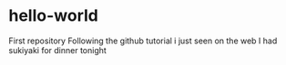 # hello-world
First repository
Following the github tutorial i just seen on the web
I had sukiyaki for dinner tonight 
